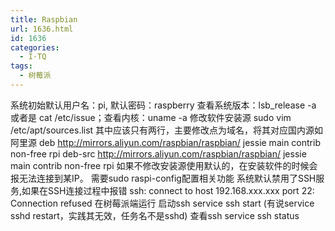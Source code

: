 ```yaml
---
title: Raspbian
url: 1636.html
id: 1636
categories:
  - I·TQ
tags:
  - 树莓派
---
```


系统初始默认用户名：pi, 默认密码：raspberry 查看系统版本：lsb_release -a 或者是 cat /etc/issue；查看内核：uname -a 修改软件安装源 sudo vim /etc/apt/sources.list 其中应该只有两行，主要修改点为域名，将其对应国内源如阿里源 deb http://mirrors.aliyun.com/raspbian/raspbian/ jessie main contrib non-free rpi deb-src http://mirrors.aliyun.com/raspbian/raspbian/ jessie main contrib non-free rpi 如果不修改安装源使用默认的，在安装软件的时候会报无法连接到某IP。 需要sudo raspi-config配置相关功能 系统默认禁用了SSH服务,如果在SSH连接过程中报错 ssh: connect to host 192.168.xxx.xxx port 22: Connection refused 在树莓派端运行 启动ssh service ssh start (有说service sshd restart，实践其无效，任务名不是sshd) 查看ssh service ssh status